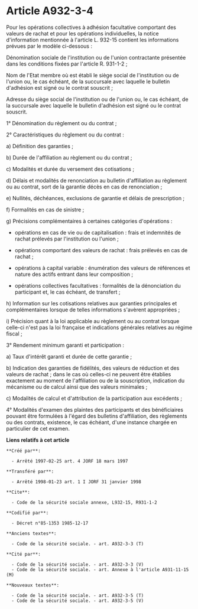 # Article A932-3-4

Pour les opérations collectives à adhésion facultative comportant des valeurs de rachat et pour les opérations individuelles,
la notice d'information mentionnée à l'article L. 932-15 contient les informations prévues par le modèle ci-dessous :

Dénomination sociale de l'institution ou de l'union contractante présentée dans les conditions fixées par l'article R.
931-1-2 ;

Nom de l'Etat membre où est établi le siège social de l'institution ou de l'union ou, le cas échéant, de la succursale avec
laquelle le bulletin d'adhésion est signé ou le contrat souscrit ;

Adresse du siège social de l'institution ou de l'union ou, le cas échéant, de la succursale avec laquelle le bulletin
d'adhésion est signé ou le contrat souscrit.

1° Dénomination du règlement ou du contrat ;

2° Caractéristiques du règlement ou du contrat :

a) Définition des garanties ;

b) Durée de l'affiliation au règlement ou du contrat ;

c) Modalités et durée du versement des cotisations ;

d) Délais et modalités de renonciation au bulletin d'affiliation au règlement ou au contrat, sort de la garantie décès en cas
de renonciation ;

e) Nullités, déchéances, exclusions de garantie et délais de prescription ;

f) Formalités en cas de sinistre ;

g) Précisions complémentaires à certaines catégories d'opérations :

- opérations en cas de vie ou de capitalisation : frais et indemnités de rachat prélevés par l'institution ou l'union ;

- opérations comportant des valeurs de rachat : frais prélevés en cas de rachat ;

- opérations à capital variable : énumération des valeurs de références et nature des actifs entrant dans leur composition ;

- opérations collectives facultatives : formalités de la dénonciation du participant et, le cas échéant, de transfert ;

h) Information sur les cotisations relatives aux garanties principales et complémentaires lorsque de telles informations
s'avèrent appropriées ;

i) Précision quant à la loi applicable au règlement ou au contrat lorsque celle-ci n'est pas la loi française et indications
générales relatives au régime fiscal ;

3° Rendement minimum garanti et participation :

a) Taux d'intérêt garanti et durée de cette garantie ;

b) Indication des garanties de fidélités, des valeurs de réduction et des valeurs de rachat ; dans le cas où celles-ci ne
peuvent être établies exactement au moment de l'affiliation ou de la souscription, indication du mécanisme ou de calcul ainsi
que des valeurs minimales ;

c) Modalités de calcul et d'attribution de la participation aux excédents ;

4° Modalités d'examen des plaintes des participants et des bénéficiaires pouvant être formulées à l'égard des bulletins
d'affiliation, des règlements ou des contrats, existence, le cas échéant, d'une instance chargée en particulier de cet
examen.

**Liens relatifs à cet article**

	**Créé par**:

	  - Arrêté 1997-02-25 art. 4 JORF 18 mars 1997

	**Transféré par**:

	  - Arrêté 1998-01-23 art. 1 I JORF 31 janvier 1998

	**Cite**:

	  - Code de la sécurité sociale annexe, L932-15, R931-1-2

	**Codifié par**:

	  - Décret n°85-1353 1985-12-17

	**Anciens textes**:

	  - Code de la sécurité sociale. - art. A932-3-3 (T)

	**Cité par**:

	  - Code de la sécurité sociale. - art. A932-3-3 (V)
	  - Code de la sécurité sociale. - art. Annexe à l'article A931-11-15 (M)

	**Nouveaux textes**:

	  - Code de la sécurité sociale. - art. A932-3-5 (T)
	  - Code de la sécurité sociale. - art. A932-3-5 (V)
